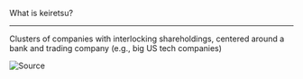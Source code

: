 What is keiretsu?

---

Clusters of companies with interlocking shareholdings, centered around a bank and trading company (e.g., big US tech companies)

![Source](https://diff.substack.com/p/software-mittelstand-and-software?token=eyJ1c2VyX2lkIjo5OTkzNTYsInBvc3RfaWQiOjUyNzA4NSwiXyI6IkJRWTRPIiwiaWF0IjoxNTkxNjE0MzYwLCJleHAiOjE1OTE2MTc5NjAsImlzcyI6InB1Yi0xOTQzMCIsInN1YiI6InBvc3QtcmVhY3Rpb24ifQ.ARitc3bSOP9EswrNR1RtFl_v6nxOFLbuza0qTlaDXj8)
